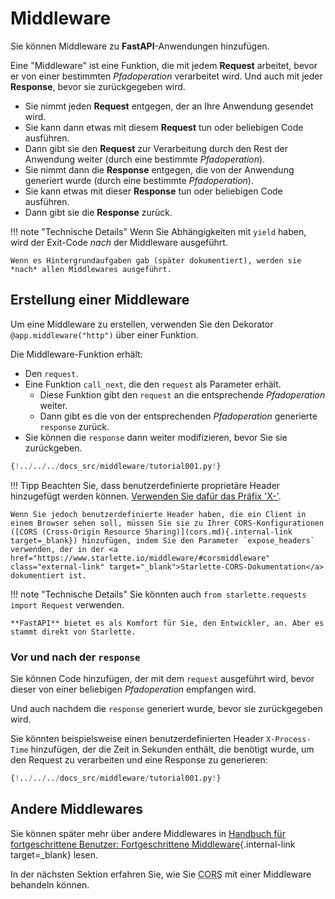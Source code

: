 # Middleware

Sie können Middleware zu **FastAPI**-Anwendungen hinzufügen.

Eine "Middleware" ist eine Funktion, die mit jedem **Request** arbeitet, bevor er von einer bestimmten *Pfadoperation* verarbeitet wird. Und auch mit jeder **Response**, bevor sie zurückgegeben wird.

* Sie nimmt jeden **Request** entgegen, der an Ihre Anwendung gesendet wird.
* Sie kann dann etwas mit diesem **Request** tun oder beliebigen Code ausführen.
* Dann gibt sie den **Request** zur Verarbeitung durch den Rest der Anwendung weiter (durch eine bestimmte *Pfadoperation*).
* Sie nimmt dann die **Response** entgegen, die von der Anwendung generiert wurde (durch eine bestimmte *Pfadoperation*).
* Sie kann etwas mit dieser **Response** tun oder beliebigen Code ausführen.
* Dann gibt sie die **Response** zurück.

!!! note "Technische Details"
    Wenn Sie Abhängigkeiten mit `yield` haben, wird der Exit-Code *nach* der Middleware ausgeführt.

    Wenn es Hintergrundaufgaben gab (später dokumentiert), werden sie *nach* allen Middlewares ausgeführt.

## Erstellung einer Middleware

Um eine Middleware zu erstellen, verwenden Sie den Dekorator `@app.middleware("http")` über einer Funktion.

Die Middleware-Funktion erhält:

* Den `request`.
* Eine Funktion `call_next`, die den `request` als Parameter erhält.
    * Diese Funktion gibt den `request` an die entsprechende *Pfadoperation* weiter.
    * Dann gibt es die von der entsprechenden *Pfadoperation* generierte `response` zurück.
* Sie können die `response` dann weiter modifizieren, bevor Sie sie zurückgeben.

```Python hl_lines="8-9  11  14"
{!../../../docs_src/middleware/tutorial001.py!}
```

!!! Tipp
    Beachten Sie, dass benutzerdefinierte proprietäre Header hinzugefügt werden können. <a href="https://developer.mozilla.org/en-US/docs/Web/HTTP/Headers" class="external-link" target="_blank">Verwenden Sie dafür das Präfix 'X-'</a>.

    Wenn Sie jedoch benutzerdefinierte Header haben, die ein Client in einem Browser sehen soll, müssen Sie sie zu Ihrer CORS-Konfigurationen ([CORS (Cross-Origin Resource Sharing)](cors.md){.internal-link target=_blank}) hinzufügen, indem Sie den Parameter `expose_headers` verwenden, der in der <a href="https://www.starlette.io/middleware/#corsmiddleware" class="external-link" target="_blank">Starlette-CORS-Dokumentation</a> dokumentiert ist.

!!! note "Technische Details"
    Sie könnten auch `from starlette.requests import Request` verwenden.

    **FastAPI** bietet es als Komfort für Sie, den Entwickler, an. Aber es stammt direkt von Starlette.

### Vor und nach der `response`

Sie können Code hinzufügen, der mit dem `request` ausgeführt wird, bevor dieser von einer beliebigen *Pfadoperation* empfangen wird.

Und auch nachdem die `response` generiert wurde, bevor sie zurückgegeben wird.

Sie könnten beispielsweise einen benutzerdefinierten Header `X-Process-Time` hinzufügen, der die Zeit in Sekunden enthält, die benötigt wurde, um den Request zu verarbeiten und eine Response zu generieren:

```Python hl_lines="10  12-13"
{!../../../docs_src/middleware/tutorial001.py!}
```

## Andere Middlewares

Sie können später mehr über andere Middlewares in [Handbuch für fortgeschrittene Benutzer: Fortgeschrittene Middleware](../advanced/middleware.md){.internal-link target=_blank} lesen.

In der nächsten Sektion erfahren Sie, wie Sie <abbr title="Cross-Origin Resource Sharing">CORS</abbr> mit einer Middleware behandeln können.

